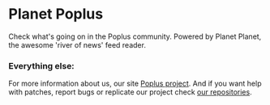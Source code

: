 Planet Poplus
=============

Check what's going on in the Poplus community. Powered by Planet Planet, the awesome 'river of news' feed reader.


### Everything else:

For more information about us, our site [Poplus project](http://www.poplus.org/).
And if you want help with patches, report bugs or replicate our project check [our repositories](https://github.com/poplus/).
